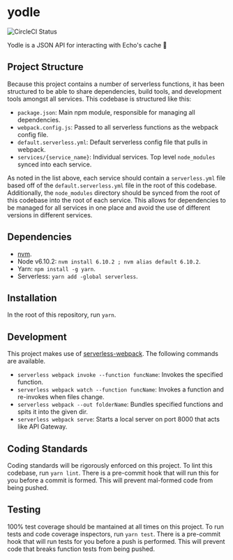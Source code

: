 # yodle
![CircleCI Status](https://circleci.com/gh/bauenlabs/yodle.png?style=shield&circle-token=5655baef3454adc05b34cbd5a5f3a6a10c939a73)

Yodle is a JSON API for interacting with Echo's cache 👹

## Project Structure
Because this project contains a number of serverless functions, it has been structured to be able to share dependencies, build tools, and development tools amongst all services. This codebase is structured like this:

 - `package.json`: Main npm module, responsible for managing all dependencies.
 - `webpack.config.js`: Passed to all serverless functions as the webpack config file.
 - `default.serverless.yml`: Default serverless config file that pulls in webpack.
 - `services/{service_name}`: Individual services. Top level `node_modules` synced into each service.

As noted in the list above, each service should contain a `serverless.yml` file based off of the `default.serverless.yml` file in the root of this codebase. Additionally, the `node_modules` directory should be synced from the root of this codebase into the root of each service. This allows for dependencies to be managed for all services in one place and avoid the use of different versions in different services.

## Dependencies
 - [nvm](https://github.com/creationix/nvm).
 - Node v6.10.2: `nvm install 6.10.2 ; nvm alias default 6.10.2`.
 - Yarn: `npm install -g yarn`.
 - Serverless: `yarn add -global serverless`.

## Installation
In the root of this repository, run `yarn`.

## Development
This project makes use of [serverless-webpack](https://github.com/elastic-coders/serverless-webpack). The following commands are available.

 - `serverless webpack invoke --function funcName`: Invokes the specified function.
 - `serverless webpack watch --function funcName`: Invokes a function and re-invokes when files change.
 - `serverless webpack --out folderName`: Bundles specified functions and spits it into the given dir.
 - `serverless webpack serve`: Starts a local server on port 8000 that acts like API Gateway.

## Coding Standards
Coding standards will be rigorously enforced on this project. To lint this codebase, run `yarn lint`. There is a pre-commit hook that will run this for you before a commit is formed. This will prevent mal-formed code from being pushed.

## Testing
100% test coverage should be mantained at all times on this project. To run tests and code coverage inspectors, run `yarn test`. There is a pre-commit hook that will run tests for you before a push is performed. This will prevent code that breaks function tests from being pushed.
